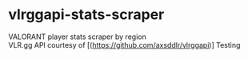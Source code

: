 # vlrggapi-stats-scraper
VALORANT player stats scraper by region  
VLR.gg API courtesy of [(https://github.com/axsddlr/vlrggapi)]
Testing
